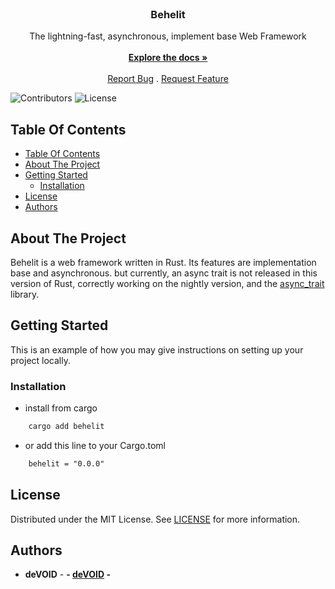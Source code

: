 <br/>
<p align="center">
  <h3 align="center">Behelit</h3>
  <p align="center">
    The lightning-fast, asynchronous, implement base Web Framework
    <br/>
    <br/>
    <a href="https://github.com/MahanBi/Behelit"><strong>Explore the docs »</strong></a>
    <br/>
    <br/>
    <a href="https://github.com/MahanBi/Behelit/issues">Report Bug</a>
    .
    <a href="https://github.com/MahanBi/Behelit/issues">Request Feature</a>
  </p>
</p>

![Contributors](https://img.shields.io/github/contributors/MahanBi/Behelit?color=dark-green) ![License](https://img.shields.io/github/license/MahanBi/Behelit)

## Table Of Contents

- [Table Of Contents](#table-of-contents)
- [About The Project](#about-the-project)
- [Getting Started](#getting-started)
  - [Installation](#installation)
- [License](#license)
- [Authors](#authors)

## About The Project

Behelit is a web framework written in Rust. Its features are implementation base and asynchronous. but currently, an async trait is not released in this version of Rust, correctly working on the nightly version, and the [async_trait](https://github.com/dtolnay/async-trait) library.

## Getting Started

This is an example of how you may give instructions on setting up your project locally.

### Installation

- install from cargo

```sh
    cargo add behelit
```

- or add this line to your Cargo.toml

```txt
    behelit = "0.0.0"
```

## License

Distributed under the MIT License. See [LICENSE](https://github.com/MahanBi/Behelit/blob/main/LICENSE.md) for more information.

## Authors

- **deVOID** - **- [deVOID](https://github.com/MahanBi) -**
